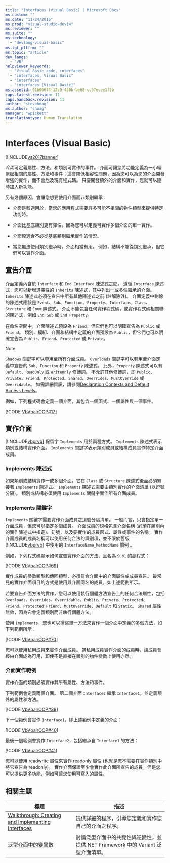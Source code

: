 ```yaml
---
title: "Interfaces (Visual Basic) | Microsoft Docs"
ms.custom: ""
ms.date: "11/24/2016"
ms.prod: "visual-studio-dev14"
ms.reviewer: ""
ms.suite: ""
ms.technology: 
  - "devlang-visual-basic"
ms.tgt_pltfrm: ""
ms.topic: "article"
dev_langs: 
  - "VB"
helpviewer_keywords: 
  - "Visual Basic code, interfaces"
  - "interfaces, Visual Basic"
  - "interfaces"
  - "interfaces [Visual Basic]"
ms.assetid: 61b06674-12c9-430b-be68-cc67ecee1f5b
caps.latest.revision: 11
caps.handback.revision: 11
author: "stevehoag"
ms.author: "shoag"
manager: "wpickett"
translationtype: Human Translation
---
```

# Interfaces (Visual Basic)
[!INCLUDE[vs2017banner](../../../../csharp/includes/vs2017banner.md)]

*介面*可定義屬性、方法，和類別可實作的事件。  介面可讓您將功能定義為一小組緊密相關的屬性、方法和事件；這會降低相容性問題，因為您可以為您的介面開發增強的實作，而不會危及現有程式碼。  只要開發額外的介面和實作，您就可以隨時加入新功能。  
  
 另有幾個原因，會讓您想要使用介面而非類別繼承：  
  
-   介面是較適用於，當您的應用程式需要許多可能不相關的物件類型來提供特定功能時。  
  
-   介面比基底類別更有彈性，因為您可以定義可實作多個介面的單一實作。  
  
-   介面較適合不必從基底類別繼承實作的情況。  
  
-   當您無法使用類別繼承時，介面相當有用。  例如，結構不能從類別繼承，但它們可以實作介面。  
  
## 宣告介面  
 介面定義內含於 `Interface` 和 `End Interface` 陳述式之間。  遵循 `Interface` 陳述式，您可以新增選擇性的 `Inherits` 陳述式，其中列出一或多個繼承的介面。  `Inherits` 陳述式必須在宣告中所有其他陳述式之前 \(註解除外\)。  介面定義中剩餘的陳述式應該是 `Event`、`Sub`、`Function`、`Property`、`Interface`、`Class`、`Structure` 和 `Enum` 陳述式。  介面不能包含任何實作程式碼，或實作程式碼相關聯的陳述式，例如 `End Sub` 或 `End Property`。  
  
 在命名空間中，介面陳述式預設為 `Friend`，但它們也可以明確宣告為 `Public` 或 `Friend`。  類別、模組、介面和結構中定義的介面預設為 `Public`，但它們也可以明確宣告為 `Public`、`Friend`、`Protected` 或 `Private`。  
  
> [!NOTE]
>  `Shadows` 關鍵字可以套用至所有介面成員。  `Overloads` 關鍵字可以套用至介面定義中宣告的 `Sub`、`Function` 和 `Property` 陳述式。  此外，`Property` 陳述式可以有 `Default`、`ReadOnly` 或 `WriteOnly` 修飾詞。  不允許其他修飾詞，即 `Public`、`Private`、`Friend`、`Protected`、`Shared`、`Overrides`、`MustOverride` 或 `Overridable`。  如需詳細資訊，請參閱[Declaration Contexts and Default Access Levels](../../../../visual-basic/language-reference/statements/declaration-contexts-and-default-access-levels.md)。  
  
 例如，下列程式碼會定義一個介面，其包含一個函式、一個屬性與一個事件。  
  
 [!CODE [VbVbalrOOP#17](../CodeSnippet/VS_Snippets_VBCSharp/VbVbalrOOP#17)]  
  
## 實作介面  
 [!INCLUDE[vbprvb](../../../../csharp/programming-guide/concepts/linq/includes/vbprvb_md.md)] 保留字 `Implements` 用於兩種方式。  `Implements` 陳述式表示類別或結構實作介面。  `Implements` 關鍵字表示類別成員或結構成員實作特定介面成員。  
  
### Implements 陳述式  
 如果類別或結構實作一或多個介面，它在 `Class` 或 `Structure` 陳述式後面必須緊接著 `Implements` 陳述式。  `Implements` 陳述式需要由類別實作的介面清單 \(以逗號分隔\)。  類別或結構必須使用 `Implements` 關鍵字實作所有介面成員。  
  
### Implements 關鍵字  
 `Implements` 關鍵字需要實作介面成員之逗號分隔清單。  一般而言，只會指定單一介面成員，但您可以指定多個成員。  介面成員的規格包含介面名稱 \(必須在類別內的實作陳述式中指定\)、句號，以及要實作的成員函式、屬性或事件的名稱。  實作介面成員的成員名稱可以使用任何合法的識別項，並不限於舊版 [!INCLUDE[vbprvb](../../../../csharp/programming-guide/concepts/linq/includes/vbprvb_md.md)] 中使用的 `InterfaceName_MethodName` 慣例 。  
  
 例如，下列程式碼顯示如何宣告實作介面的方法、且名為 `Sub1` 的副程式：  
  
 [!CODE [VbVbalrOOP#69](../CodeSnippet/VS_Snippets_VBCSharp/VbVbalrOOP#69)]  
  
 實作成員的參數類型和傳回類型，必須符合介面中的介面屬性或成員宣告。  最常見的實作介面項目的方式是使用與介面同名的成員，如上述範例所示。  
  
 若要宣告介面方法的實作，您可以使用執行個體方法宣告上的任何合法屬性，包括 `Overloads`、`Overrides`、`Overridable`、`Public`、`Private`、`Protected`、`Friend`、`Protected Friend`、`MustOverride`、`Default` 和 `Static`。  `Shared` 屬性無效，因為它會定義類別而非執行個體方法。  
  
 使用 `Implements`，您也可以撰寫單一方法來實作一個介面中定義的多個方法，如下列範例所示：  
  
 [!CODE [VbVbalrOOP#70](../CodeSnippet/VS_Snippets_VBCSharp/VbVbalrOOP#70)]  
  
 您可以使用私用成員來實作介面成員。  當私用成員實作介面的成員時，該成員會經由介面成為可用，即使不是直接在類別的物件變數上使用亦然。  
  
### 介面實作範例  
 實作介面的類別必須實作其所有屬性、方法和事件。  
  
 下列範例會定義兩個介面。  第二個介面 `Interface2` 繼承 `Interface1`，並定義額外的屬性和方法。  
  
 [!CODE [VbVbalrOOP#39](../CodeSnippet/VS_Snippets_VBCSharp/VbVbalrOOP#39)]  
  
 下一個範例會實作 `Interface1`，即上述範例中定義的介面：  
  
 [!CODE [VbVbalrOOP#40](../CodeSnippet/VS_Snippets_VBCSharp/VbVbalrOOP#40)]  
  
 最後一個範例會實作 `Interface2`，包括繼承自 `Interface1` 的方法：  
  
 [!CODE [VbVbalrOOP#41](../CodeSnippet/VS_Snippets_VBCSharp/VbVbalrOOP#41)]  
  
 您可以使用 readwrite 屬性來實作 readonly 屬性 \(也就是您不需要在實作類別中將它宣告為 readonly\)。  實作介面保證至少會實作此介面所宣告的成員，但是您可以提供更多功能，例如可讓您使用可寫入的屬性。  
  
## 相關主題  
  
|標題|描述|  
|--------|--------|  
|[Walkthrough: Creating and Implementing Interfaces](../../../../visual-basic/programming-guide/language-features/interfaces/walkthrough-creating-and-implementing-interfaces.md)|提供詳細的程序，引導您定義和實作您自己的介面之程序。|  
|[泛型介面中的變異數](../Topic/Variance%20in%20Generic%20Interfaces%20\(C%23%20and%20Visual%20Basic\).md)|討論泛型介面中的共變性與逆變性，並提供.NET Framework 中的 Variant 泛型介面清單。|